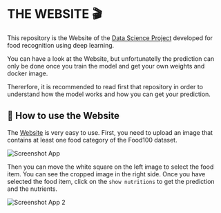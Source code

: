 # **THE WEBSITE** :clapper:

This repository is the Website of the [Data Science Project](https://github.com/benitomartin/foodscore-code) developed for food recognition using deep learning.  

You can have a look at the Website, but unfortunatelly the prediction can only be done once you train the model and get your own weights and docker image.

Thererfore, it is recommended to read first that repository in order to understand how the model works and how you can get your prediction.

## :thinking: **How to use the Website** 

The [Website](https://foodscore.streamlit.app/) is very easy to use. First, you need to upload an image that contains at least one food category of the Food100 dataset.

![Screenshot App](https://user-images.githubusercontent.com/116911431/229893707-e95bf9ff-0d50-4d12-a6b9-cdb88ffc54e6.png)

Then you can move the white square on the left image to select the food item. You can see the cropped image in the right side. 
Once you have selected the food item, click on the `show nutritions` to get the prediction and the nutrients.

![Screenshot App 2](https://user-images.githubusercontent.com/116911431/229899467-5276d023-2412-4d44-bfaa-547f5676c95d.png)



